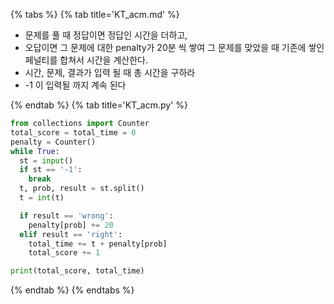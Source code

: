 {% tabs %}
{% tab title='KT_acm.md' %}

* 문제를 풀 때 정답이면 정답인 시간을 더하고,
* 오답이면 그 문제에 대한 penalty가 20분 씩 쌓여 그 문제를 맞았을 때 기존에 쌓인 페널티를 합쳐서 시간을 계산한다.
* 시간, 문제, 결과가 입력 될 때 총 시간을 구하라
* -1 이 입력될 까지 계속 된다

{% endtab %}
{% tab title='KT_acm.py' %}

```py
from collections import Counter
total_score = total_time = 0
penalty = Counter()
while True:
  st = input()
  if st == '-1':
    break
  t, prob, result = st.split()
  t = int(t)

  if result == 'wrong':
    penalty[prob] += 20
  elif result == 'right':
    total_time += t + penalty[prob]
    total_score += 1

print(total_score, total_time)
```

{% endtab %}
{% endtabs %}
